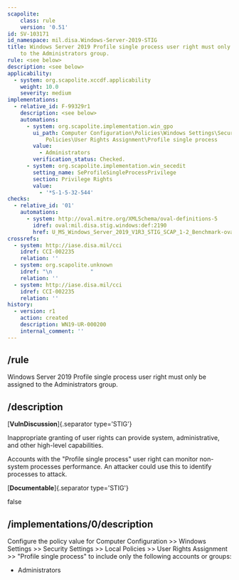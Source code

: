 ```yaml
---
scapolite:
    class: rule
    version: '0.51'
id: SV-103171
id_namespace: mil.disa.Windows-Server-2019-STIG
title: Windows Server 2019 Profile single process user right must only be assigned
    to the Administrators group.
rule: <see below>
description: <see below>
applicability:
  - system: org.scapolite.xccdf.applicability
    weight: 10.0
    severity: medium
implementations:
  - relative_id: F-99329r1
    description: <see below>
    automations:
      - system: org.scapolite.implementation.win_gpo
        ui_path: Computer Configuration\Policies\Windows Settings\Security Settings\Local
            Policies\User Rights Assignment\Profile single process
        value:
          - Administrators
        verification_status: Checked.
      - system: org.scapolite.implementation.win_secedit
        setting_name: SeProfileSingleProcessPrivilege
        section: Privilege Rights
        value:
          - '*S-1-5-32-544'
checks:
  - relative_id: '01'
    automations:
      - system: http://oval.mitre.org/XMLSchema/oval-definitions-5
        idref: oval:mil.disa.stig.windows:def:2190
        href: U_MS_Windows_Server_2019_V1R3_STIG_SCAP_1-2_Benchmark-oval.xml
crossrefs:
  - system: http://iase.disa.mil/cci
    idref: CCI-002235
    relation: ''
  - system: org.scapolite.unknown
    idref: "\n            "
    relation: ''
  - system: http://iase.disa.mil/cci
    idref: CCI-002235
    relation: ''
history:
  - version: r1
    action: created
    description: WN19-UR-000200
    internal_comment: ''
---
```



## /rule

Windows Server 2019 Profile single process user right must only be assigned to the Administrators group.

## /description

[**VulnDiscussion**]{.separator type='STIG'}

Inappropriate granting of user rights can provide system, administrative, and other high-level capabilities.

Accounts with the "Profile single process" user right can monitor non-system processes performance. An attacker could use this to identify processes to attack.

[**Documentable**]{.separator type='STIG'}

false

## /implementations/0/description

Configure the policy value for Computer Configuration >> Windows Settings >> Security Settings >> Local Policies >> User Rights Assignment >> "Profile single process" to include only the following accounts or groups:

- Administrators
